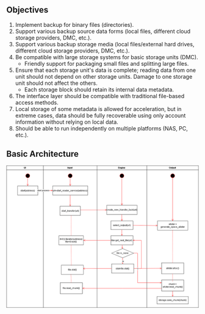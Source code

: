 ## Objectives

1. Implement backup for binary files (directories).
2. Support various backup source data forms (local files, different cloud storage providers, DMC, etc.).
3. Support various backup storage media (local files/external hard drives, different cloud storage providers, DMC, etc.).
4. Be compatible with large storage systems for basic storage units (DMC).
    - Friendly support for packaging small files and splitting large files.
5. Ensure that each storage unit's data is complete; reading data from one unit should not depend on other storage units. Damage to one storage unit should not affect the others.
    - Each storage block should retain its internal data metadata.
6. The interface layer should be compatible with traditional file-based access methods.
7. Local storage of some metadata is allowed for acceleration, but in extreme cases, data should be fully recoverable using only account information without relying on local data.
8. Should be able to run independently on multiple platforms (NAS, PC, etc.).

## Basic Architecture

![backup](./draft.drawio.png)
